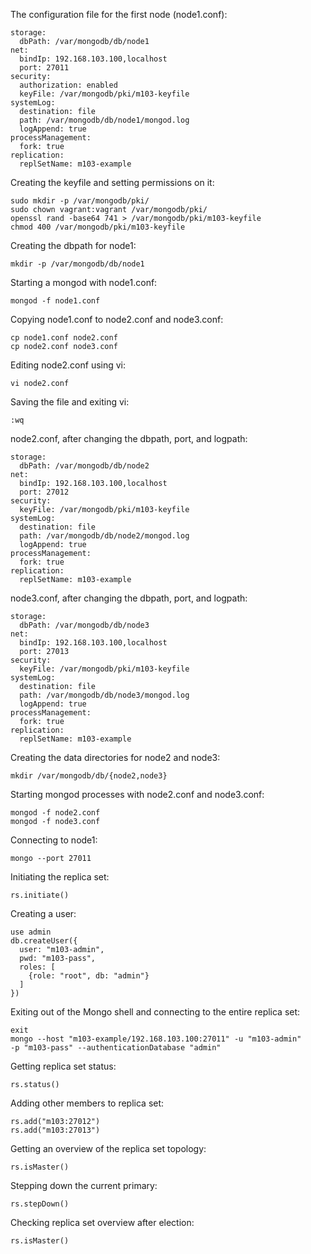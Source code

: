 The configuration file for the first node (node1.conf):
```
storage:
  dbPath: /var/mongodb/db/node1
net:
  bindIp: 192.168.103.100,localhost
  port: 27011
security:
  authorization: enabled
  keyFile: /var/mongodb/pki/m103-keyfile
systemLog:
  destination: file
  path: /var/mongodb/db/node1/mongod.log
  logAppend: true
processManagement:
  fork: true
replication:
  replSetName: m103-example
```
Creating the keyfile and setting permissions on it:
```
sudo mkdir -p /var/mongodb/pki/
sudo chown vagrant:vagrant /var/mongodb/pki/
openssl rand -base64 741 > /var/mongodb/pki/m103-keyfile
chmod 400 /var/mongodb/pki/m103-keyfile
```
Creating the dbpath for node1:
```
mkdir -p /var/mongodb/db/node1
```
Starting a mongod with node1.conf:
```
mongod -f node1.conf
```
Copying node1.conf to node2.conf and node3.conf:
```
cp node1.conf node2.conf
cp node2.conf node3.conf
```
Editing node2.conf using vi:
```
vi node2.conf
```
Saving the file and exiting vi:
```
:wq
```
node2.conf, after changing the dbpath, port, and logpath:
```
storage:
  dbPath: /var/mongodb/db/node2
net:
  bindIp: 192.168.103.100,localhost
  port: 27012
security:
  keyFile: /var/mongodb/pki/m103-keyfile
systemLog:
  destination: file
  path: /var/mongodb/db/node2/mongod.log
  logAppend: true
processManagement:
  fork: true
replication:
  replSetName: m103-example
```
node3.conf, after changing the dbpath, port, and logpath:
```
storage:
  dbPath: /var/mongodb/db/node3
net:
  bindIp: 192.168.103.100,localhost
  port: 27013
security:
  keyFile: /var/mongodb/pki/m103-keyfile
systemLog:
  destination: file
  path: /var/mongodb/db/node3/mongod.log
  logAppend: true
processManagement:
  fork: true
replication:
  replSetName: m103-example
```
Creating the data directories for node2 and node3:
```
mkdir /var/mongodb/db/{node2,node3}
```
Starting mongod processes with node2.conf and node3.conf:
```
mongod -f node2.conf
mongod -f node3.conf
```
Connecting to node1:
```
mongo --port 27011
```
Initiating the replica set:
```
rs.initiate()
```
Creating a user:
```
use admin
db.createUser({
  user: "m103-admin",
  pwd: "m103-pass",
  roles: [
    {role: "root", db: "admin"}
  ]
})
```
Exiting out of the Mongo shell and connecting to the entire replica set:
```
exit
mongo --host "m103-example/192.168.103.100:27011" -u "m103-admin"
-p "m103-pass" --authenticationDatabase "admin"
 ```
Getting replica set status:
```
rs.status()
 ```
Adding other members to replica set:
```
rs.add("m103:27012")
rs.add("m103:27013")
```
Getting an overview of the replica set topology:
```
rs.isMaster()
```
 
Stepping down the current primary:
```
rs.stepDown()
```
Checking replica set overview after election:
```
rs.isMaster()
```

